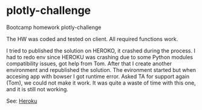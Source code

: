 # plotly-challenge
Bootcamp homework plotly-challenge

The HW was coded and tested on client.
All required functions work.

I tried to published the solution on HEROKO, it crashed during the process.
I had to redo env since HEROKU was crashing due to some Python modules compatibility issues, got help from Tom. 
After that I create another environment and republished the solution.
The evironment started but when accesing app with bowser I got runtime error.
Asked TA for support again (Tom), we could not make it work.
It was quite a waste of time with this one, and it is still not working.

See:
[Heroku](https://plotlyhwmh2.herokuapp.com/)
